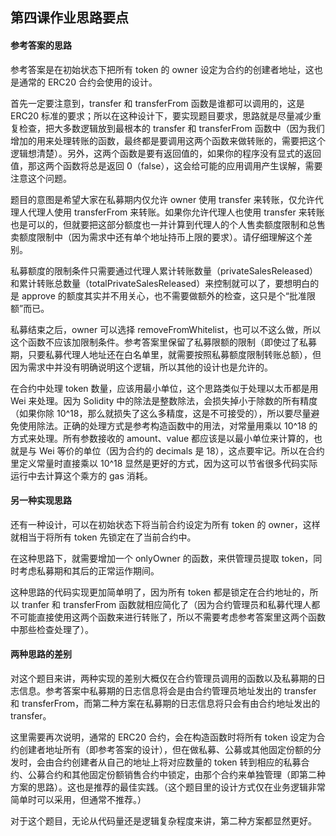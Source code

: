 ## 第四课作业思路要点

#### 参考答案的思路

参考答案是在初始状态下把所有 token 的 owner 设定为合约的创建者地址，这也是通常的 ERC20 合约会使用的设计。

首先一定要注意到，transfer 和 transferFrom 函数是谁都可以调用的，这是 ERC20 标准的要求；所以在这种设计下，要实现题目要求，思路就是尽量减少重复检查，把大多数逻辑放到最根本的 transfer 和 transferFrom 函数中（因为我们增加的用来处理转账的函数，最终都是要调用这两个函数来做转账的，需要把这个逻辑想清楚）。另外，这两个函数是要有返回值的，如果你的程序没有显式的返回值，那这两个函数将总是返回 0（false），这会给可能的应用调用产生误解，需要注意这个问题。

题目的意图是希望大家在私募期内仅允许 owner 使用 transfer 来转账，仅允许代理人代理人使用 transferFrom 来转账。如果你允许代理人也使用 transfer 来转账也是可以的，但就要把这部分额度也一并计算到代理人的个人售卖额度限制和总售卖额度限制中（因为需求中还有单个地址持币上限的要求）。请仔细理解这个差别。

私募额度的限制条件只需要通过代理人累计转账数量（privateSalesReleased）和累计转账总数量（totalPrivateSalesReleased）来控制就可以了，要想明白的是 approve 的额度其实并不用关心，也不需要做额外的检查，这只是个“批准限额”而已。

私募结束之后，owner 可以选择 removeFromWhitelist，也可以不这么做，所以这个函数不应该加限制条件。参考答案里保留了私募限额的限制（即使过了私募期，只要私募代理人地址还在白名单里，就需要按照私募额度限制转账总额），但因为需求中并没有明确说明这个逻辑，所以其他的设计也是允许的。

在合约中处理 token 数量，应该用最小单位，这个思路类似于处理以太币都是用 Wei 来处理。因为 Solidity 中的除法是整数除法，会损失掉小于除数的所有精度（如果你除 10^18，那么就损失了这么多精度，这是不可接受的），所以要尽量避免使用除法。正确的处理方式是参考构造函数中的用法，对常量用乘以 10^18 的方式来处理。所有参数接收的 amount、value 都应该是以最小单位来计算的，也就是与 Wei 等价的单位（因为合约的 decimals 是 18），这点要牢记。所以在合约里定义常量时直接乘以 10^18 显然是更好的方式，因为这可以节省很多代码实际运行中去计算这个乘方的 gas 消耗。

#### 另一种实现思路

还有一种设计，可以在初始状态下将当前合约设定为所有 token 的 owner，这样就相当于将所有 token 先锁定在了当前合约中。

在这种思路下，就需要增加一个 onlyOwner 的函数，来供管理员提取 token，同时考虑私募期和其后的正常运作期间。

这种思路的代码实现更加简单明了，因为所有 token 都是锁定在合约地址的，所以 tranfer 和 transferFrom 函数就相应简化了（因为合约管理员和私募代理人都不可能直接使用这两个函数来进行转账了，所以不需要考虑参考答案里这两个函数中那些检查处理了）。

#### 两种思路的差别

对这个题目来讲，两种实现的差别大概仅在合约管理员调用的函数以及私募期的日志信息。参考答案中私募期的日志信息将会是由合约管理员地址发出的 transfer 和 transferFrom，而第二种方案在私募期的日志信息将只会有由合约地址发出的 transfer。

这里需要再次说明，通常的 ERC20 合约，会在构造函数时将所有 token 设定为合约创建者地址所有（即参考答案的设计），但在做私募、公募或其他固定份额的分发时，会由合约创建者从自己的地址上将对应数量的 token 转到相应的私募合约、公募合约和其他固定份额销售合约中锁定，由那个合约来单独管理（即第二种方案的思路）。这也是推荐的最佳实践。（这个题目里的设计方式仅在业务逻辑非常简单时可以采用，但通常不推荐。）

对于这个题目，无论从代码量还是逻辑复杂程度来讲，第二种方案都显然更好。

